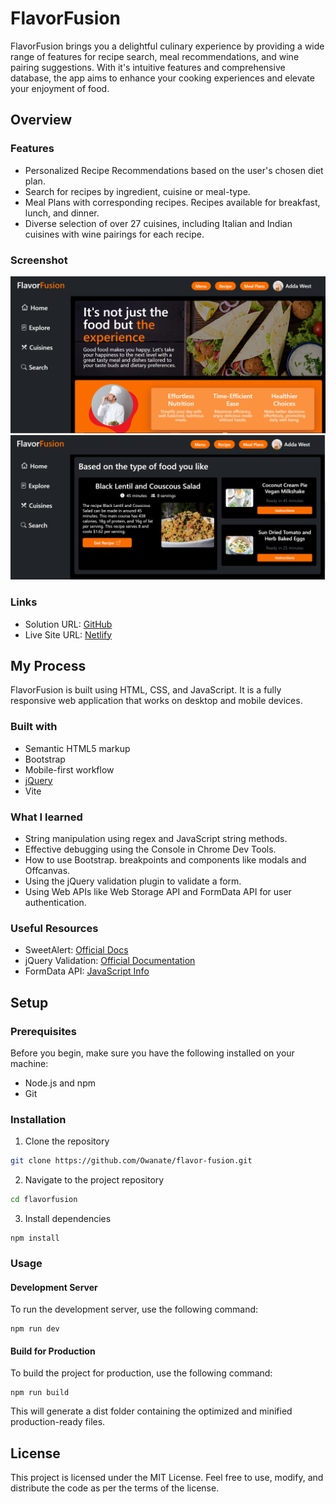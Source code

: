 # **FlavorFusion**
FlavorFusion brings you a delightful culinary experience by providing a wide range of features for recipe search, meal recommendations, and wine pairing suggestions. With it's intuitive features and comprehensive database, the app aims to enhance your cooking experiences and elevate your enjoyment of food.

## Overview

### Features
- Personalized Recipe Recommendations based on the user's chosen diet plan.
- Search for recipes by ingredient, cuisine or meal-type.
- Meal Plans with corresponding recipes. Recipes available for breakfast, lunch, and dinner.
- Diverse selection of over 27 cuisines, including Italian and Indian cuisines with wine pairings for each recipe.

### Screenshot
![](./public/screenshot.png)
![](./public/screenshot-1.png)
### Links

- Solution URL: [GitHub](https://github.com/Owanate/flavor-fusion)
- Live Site URL: [Netlify](https://flavorfusion-app.netlify.app/)

## My Process
FlavorFusion is built using HTML, CSS, and JavaScript. It is a fully responsive web application that works on desktop and mobile devices.

### Built with

- Semantic HTML5 markup
- Bootstrap 
- Mobile-first workflow
- [jQuery](https://www.w3schools.com/jquery/jquery_syntax.asp)
- Vite

### What I learned
- String manipulation using regex and JavaScript string methods.
- Effective debugging using the Console in Chrome Dev Tools.
- How to use Bootstrap. breakpoints and components like modals and Offcanvas.
- Using the jQuery validation plugin to validate a form.
- Using Web APIs like Web Storage API and FormData API for user authentication.

### Useful Resources
- SweetAlert: [Official Docs](https://sweetalert2.github.io/)
- jQuery Validation: [Official Documentation](https://jqueryvalidation.org/)
- FormData API: [JavaScript Info](https://javascript.info/formdata)

## Setup
### Prerequisites
Before you begin, make sure you have the following installed on your machine:

- Node.js and npm
- Git

### Installation
1. Clone the repository
```bash
git clone https://github.com/Owanate/flavor-fusion.git
```
2. Navigate to the project repository
```bash
cd flavorfusion
```
3. Install dependencies
```
npm install 
```

### Usage
#### Development Server
To run the development server, use the following command:
```
npm run dev
```
#### Build for Production
To build the project for production, use the following command:
```
npm run build
```
This will generate a dist folder containing the optimized and minified production-ready files.

## License
This project is licensed under the MIT License. Feel free to use, modify, and distribute the code as per the terms of the license.